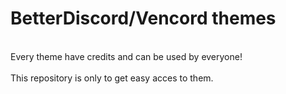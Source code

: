 # BetterDiscord/Vencord themes
<br>Every theme have credits and can be used by everyone!</br>
<br>This repository is only to get easy acces to them.</br>
